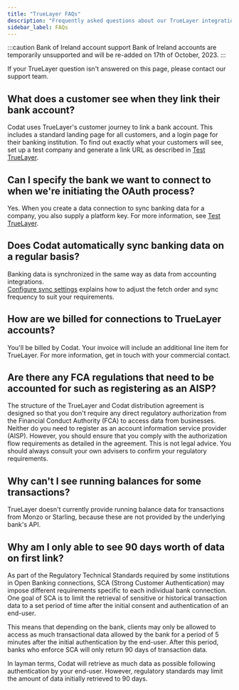```yaml
---
title: "TrueLayer FAQs"
description: "Frequently asked questions about our TrueLayer integration"
sidebar_label: FAQs
---
```


:::caution Bank of Ireland account support
Bank of Ireland accounts are temporarily unsupported and will be re-added on 17th of October, 2023.
:::

If your TrueLayer question isn't answered on this page, please contact our support team.

## What does a customer see when they link their bank account?

Codat uses TrueLayer's customer journey to link a bank account. This includes a standard landing page for all customers, and a login page for their banking institution. To find out exactly what your customers will see, set up a test company and generate a link URL as described in [Test TrueLayer](/integrations/banking/truelayer/test-truelayer#set-up-a-test-company-and-generate-a-link-url).

## Can I specify the bank we want to connect to when we're initiating the OAuth process?

Yes. When you create a data connection to sync banking data for a company, you also supply a platform key. For more information, see [Test TrueLayer](/integrations/banking/truelayer/test-truelayer#set-up-a-test-company-and-generate-a-link-url).

## Does Codat automatically sync banking data on a regular basis?

Banking data is synchronized in the same way as data from accounting integrations.  
[Configure sync settings](/core-concepts/data-type-settings) explains how to adjust the fetch order and sync frequency to suit your requirements.

## How are we billed for connections to TrueLayer accounts?

You'll be billed by Codat. Your invoice will include an additional line item for TrueLayer. For more information, get in touch with your commercial contact.

## Are there any FCA regulations that need to be accounted for such as registering as an AISP?

The structure of the TrueLayer and Codat distribution agreement is designed so that you don't require any direct regulatory authorization from the Financial Conduct Authority (FCA) to access data from businesses. Neither do you need to register as an account information service provider (AISP). However, you should ensure that you comply with the authorization flow requirements as detailed in the agreement. This is not legal advice. You should always consult your own advisers to confirm your regulatory requirements.

## Why can't I see running balances for some transactions?

TrueLayer doesn't currently provide running balance data for transactions from Monzo or Starling, because these are not provided by the underlying bank's API.

## Why am I only able to see 90 days worth of data on first link?

As part of the Regulatory Technical Standards required by some institutions in Open Banking connections, SCA (Strong Customer Authentication) may impose different requirements specific to each individual bank connection. One goal of SCA is to limit the retrieval of sensitive or historical transaction data to a set period of time after the initial consent and authentication of an end-user.

This means that depending on the bank, clients may only be allowed to access as much transactional data allowed by the bank for a period of 5 minutes after the initial authentication by the end-user. After this period, banks who enforce SCA will only return 90 days of transaction data.

In layman terms, Codat will retrieve as much data as possible following authentication by your end-user. However, regulatory standards may limit the amount of data initially retrieved to 90 days.
